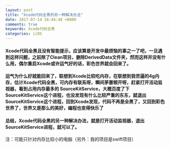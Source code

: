 ```yaml
---
layout: post
title: "Xcode代码全黑的另一种解决办法"
date: 2017-07-14 16:44:48 +0800
comments: true
keywords: Xcode代码全黑
categories: i|OS
---
```

#### Xcode代码全黑且没有智能提示，应该算是开发中最烦恼的事之一了吧，一旦遇到这样问题，之前除了Clean项目，删除DerivedData文件夹，然而这样并没有什么用，偶尔重启Xcode或许运气好的话，彩色世界就会回来了。

#### 运气为什么好就能回来了，联想到Xcode比较吃内存，在联想到我苦逼的4g内存，估计Xcode代码全黑，可内存有联系呀，瞬间茅塞顿开呀，赶紧打开活动监视器，看到占用内存最多的 SourceKitService，大概百度了下SourceKitService这个进程，也没发现有什么比较严重的东东，就退出SourceKitService这个进程，回到Xcode发现，代码不再是全黑了，又回到彩色世界了，世界又是那么的美好，编程也变得快乐了  

#### 总结，Xcode代码全黑的另一种解决办法，就是打开活动监视器，退出SourceKitService进程，就可以了。

注：可能只针对内存比较小的电脑（另外：我的项目是swift项目）
